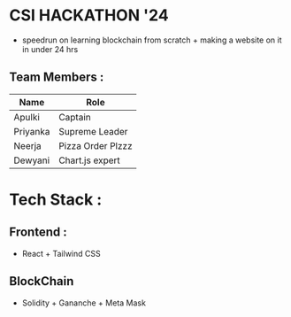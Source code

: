 # CSI HACKATHON '24

- speedrun on learning blockchain from scratch + making a website on it in under 24 hrs 
## Team Members :

| Name | Role | 
| -- | -- |
|Apulki | Captain | 
|Priyanka | Supreme Leader | 
|Neerja | Pizza Order Plzzz | 
|Dewyani | Chart.js expert | 



# Tech Stack : 
## Frontend : 
- React + Tailwind CSS

## BlockChain 

 - Solidity + Gananche  + Meta Mask